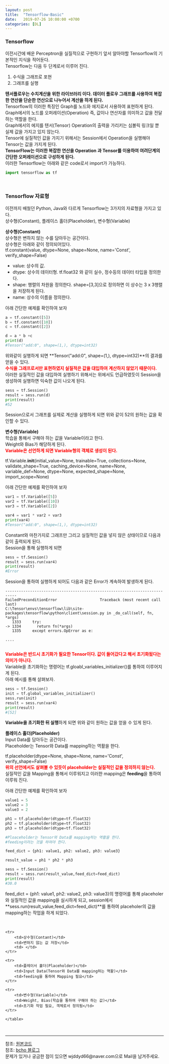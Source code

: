 ```yaml
---
layout: post
title:  "Tensorflow-Basic"
date:   2019-07-26 10:00:00 +0700
categories: [DL]
---
```


### Tensorflow
<script type="text/javascript" src="https://cdn.mathjax.org/mathjax/latest/MathJax.js?config=TeX-AMS_HTML"></script>
이전시간에 배운 Perceptron을 실질적으로 구현하기 앞서 알아야할 Tensorflow의 기본적인 지식을 적어둔다.  
Tensorflow는 다음 두 단계로서 이루어 진다.  
1. 수식을 그래프로 포현
2. 그래프를 실행

**텐서플로우는 수치계산을 위한 라이브러리 이다. 데이터 플로우 그래프를 사용하여 복잡한 연산을 단순한 연산으로 나누어서 계산을 하게 된다.**  
Tensorflow의 이러한 특징인 Graph를 노드와 에지로서 사용하여 표현하게 된다.  
Graph에서의 노드를 오퍼레이션(Operation) 즉, 값이나 연산자를 의미하고 값을 전달하는 역할을 한다.  
Graph에서의 에지를 텐서(Tensor) Operation의 출력을 가리키는 심볼릭 링크일 뿐 실제 값을 가지고 있지 않는다.  
Tensor에 실질적인 값을 가지기 위해서는 Session에서 Operation을 실행해야 Tensor는 값을 가지게 된다.  
**TensorFlow는  이러한 복잡한 연산을 Operation 과 Tensor를 이용하여 여려단계의 간단한 오퍼레이션으로 구성하게 된다.**  
이러한 Tensorflow는 아래와 같은 code로서 import가 가능하다.  
```python
import tensorflow as tf
```
<br>

### Tensorflow 자료형
이전까지 배웠던 Python, Java와 다르게 Tensorflow는 3가지의 자료형을 가지고 있다.  
상수형(Constant), 플레이스 홀더(Placeholder), 변수형(Variable)  

**상수형(Constant)**  
상수형은 변하지 않는 수를 담아두는 공간이다.  
상수형은 아래와 같이 정의되어있다.  
tf.constant(value, dtype=None, shape=None, name='Const', verify_shape=False)  
 - value: 상수의 값.
 - dtype: 상수의 데이터형. tf.float32 와 같이 실수, 정수등의 데이터 타입을 정의한다.
 - shape: 행렬의 차원을 정의한다. shape=[3,3]으로 정의하면 이 상수는 3 x 3행렬을 저장하게 된다.
 - name: 상수의 이름을 정의한다.

아래 간단한 예제를 확인하여 보자  
```python
a = tf.constant([5])
b = tf.constant([10])
c = tf.constant([2])

d = a * b +c
print(d)
#Tensor("add:0", shape=(1,), dtype=int32)
```
위와같이 실행하게 되면 **Tensor("add:0", shape=(1,), dtype=int32)**의 결과를 얻을 수 있다.  
<span style ="color: red">**수식을 그래프로서만 표현하였지 실질적은 값을 대입하여 계산하지 않았기 때문이다.**</span>  
이러한 실질적인 값을 대입하여 실행하기 위해서는 위에서도 언급하였듯이 Session을 생성하여 실행하면 익숙한 값이 나오게 된다.  
```python
sess = tf.Session()
result = sess.run(d)
print(result)
#52
```
Session으로서 그래프를 실제로 계산을 실행하게 되면 위와 같이 52의 원하는 값을 확인할 수 있다.  

**변수형(Variable)**  
학습을 통해서 구해야 하는 값을 Variable이라고 한다.  
Weight와 Bias가 해당하게 된다.  
<span style ="color: red">**Variable은 선언하게 되면 Variable형의 객체로 생성이 된다.**</span>  

tf.Variable.__init__(initial_value=None, trainable=True, collections=None, validate_shape=True, caching_device=None, name=None, variable_def=None, dtype=None, expected_shape=None, import_scope=None)  

아래 간단한 예제를 확인하여 보자  
```python
var1 = tf.Variable([5])
var2 = tf.Variable([10])
var3 = tf.Variable([2])

var4 = var1 * var2 + var3
print(var4)
#Tensor("add:0", shape=(1,), dtype=int32)
```
Constant와 마찬가지로 그래프만 그리고 실질적인 값을 넣지 않은 상태이므로 다음과 같이 출력되게 된다.  
Session을 통해 실행하게 되면  

```python
sess = tf.Session()
result = sess.run(var4)
print(result)
#Error
```
Session을 통하여 실행하게 되어도 다음과 같은 Error가 계속하여 발생하게 된다.  
```code
---------------------------------------------------------------------------
FailedPreconditionError                   Traceback (most recent call last)
C:\Tensor\envs\tensorflow\lib\site-packages\tensorflow\python\client\session.py in _do_call(self, fn, *args)
   1333     try:
-> 1334       return fn(*args)
   1335     except errors.OpError as e:

....


```
<span style ="color: red">**Variable은 반드시 초기화가 필요한 Tensor이다. 값이 들어갔다고 해서 초기화됬다는 의미가 아니다.**</span>  
Variable을 초기화하는 명령어는 tf.gloabl_variables_initializer()를 통하여 이루어지게 된다.  
아래 예시를 통해 살펴보자.  
```python
sess = tf.Session()
init = tf.global_variables_initializer()
sess.run(init)
result = sess.run(var4)
print(result)
#[52]
```
**Variable을 초기화한 뒤 실행**하게 되면 위와 같이 원하는 값을 얻을 수 있게 된다.  

**플레이스 홀더(Placeholder)**  
Input Data를 담아두는 공간이다.  
Placeholder는 Tensor와 Data를 mapping하는 역활을 한다.  

tf.placeholder(dtype=None, shape=None, name='Const', verify_shape=False)   
<span style ="color: red">**위의 선언에서도 살펴볼 수 있듯이 placeholder는 실질적인 값을 정의하지 않는다.**</span>  
실질적인 값을 Mapping을 통해서 이루워지고 이러한 mapping은 **feeding**을 통하여 이루워 진다.  

아래 간단한 예제를 확인하여 보자  
```python
value1 = 5
value2 = 3
value3 = 2

ph1 = tf.placeholder(dtype=tf.float32)
ph2 = tf.placeholder(dtype=tf.float32)
ph3 = tf.placeholder(dtype=tf.float32)

#Ploaceholder는 Tensor와 Data를 mapping하는 역활을 한다.
#feeding이라는 것을 하여야 한다.

feed_dict = {ph1: value1, ph2: value2, ph3: value3}

result_value = ph1 * ph2 * ph3

sess = tf.Session()
result = sess.run(result_value,feed_dict=feed_dict)
print(result)
#30.0
```
feed_dict = {ph1: value1, ph2: value2, ph3: value3}의 명령어를 통해 placeholer와 실질적인 값을 mapping을 실시하게 되고, session에서 **sess.run(result_value,feed_dict=feed_dict)**를 통하여 placeholer의 값을 mapping하는 작업을 하게 되었다.  

<br>
<link rel = "stylesheet" href ="/static/css/bootstrap.min.css">
<table class="table">

	<tr>	
		<td>상수형(Contant)</td>
		<td>변하지 않는 값 저장</td>
		<td> </td>
	</tr>
	
	<tr>
		<td>플레이서 홀더(Placeholder)</td>
		<td>Input Data(Tensor와 Data를 mapping하는 역활)</td>
		<td>feeding을 통하여 Mapping 필요</td>
	</tr>
	
	<tr>
		<td>변수형(Variable)</td>
		<td>Weight, Bias(학습을 통하여 구해야 하는 값)</td>
		<td>초기화 작업 필요, 객체로서 정의됨</td>
	</tr>
	
	</table>
<br>

<hr>
참조: <a href="https://github.com/wjddyd66/DeepLearning/blob/master/Basic.ipynb">원본코드</a><br>
참조: <a href="https://bcho.tistory.com/1150">bcho 블로그</a><br>
문제가 있거나 궁금한 점이 있으면 wjddyd66@naver.com으로  Mail을 남겨주세요.